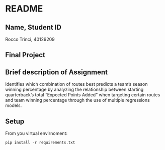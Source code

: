 # README

## Name, Student ID
Rocco Trinci, 40129209

## Final Project

## Brief description of Assignment
Identifies which combination of routes best predicts a team’s season winning percentage by analyzing the relationship between starting quarterback’s total “Expected Points Added”  when targeting certain routes and team winning percentage through the use of multiple regressions models.

## Setup 
From you virtual envirnoment:

```python
pip install -r requirements.txt
```